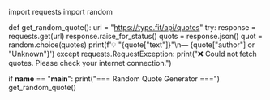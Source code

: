 import requests
import random

def get_random_quote():
    url = "https://type.fit/api/quotes"
    try:
        response = requests.get(url)
        response.raise_for_status()
        quots = response.json()
        quot = random.choice(quotes)
        print(f'💡 "{quote["text"]}"\n— {quote["author"] or "Unknown"}')
    except requests.RequestException:
        print("❌ Could not fetch quotes. Please check your internet connection.")

if __name__ == "__main__":
    print("=== Random Quote Generator ===")
    get_random_quote()
